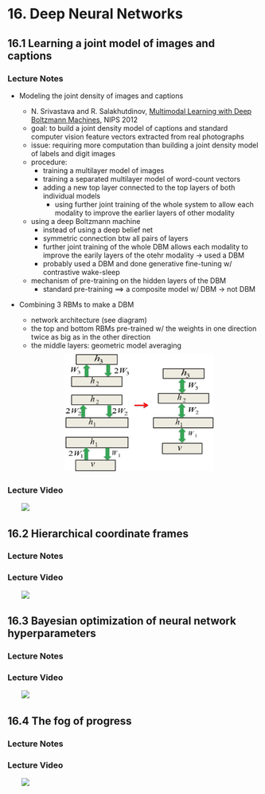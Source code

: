 # 16. Deep Neural Networks
  
## 16.1 Learning a joint model of images and captions

### Lecture Notes

+ Modeling the joint density of images and captions
  + N. Srivastava and R. Salakhutdinov, [Multimodal Learning with Deep Boltzmann Machines](https://tinyurl.com/wzsknt8), NIPS 2012
  + goal: to build a joint density model of captions and standard computer vision feature vectors extracted from real photographs
  + issue: requiring more computation than building a joint density model of labels and digit images
  + procedure:
    + training a multilayer model of images
    + training a separated multilayer model of word-count vectors
    + adding a new top layer connected to the top layers of both individual models
      + using further joint training of the whole system to allow each modality to improve the earlier layers of other modality
  + using a deep Boltzmann machine 
    + instead of using a deep belief net
    + symmetric connection btw all pairs of layers
    + further joint training of the whole DBM allows each modality to improve the earily layers of the otehr modality $\to$ used a DBM
    + probably used a DBM and done generative fine-tuning w/ contrastive wake-sleep
  + mechanism of pre-training on the hidden layers of the DBM
    + standard pre-training $\implies$ a composite model w/ DBM $\to$ not DBM

+ Combining 3 RBMs to make a DBM
  + network architecture (see diagram)
  + the top and bottom RBMs pre-trained w/ the weights in one direction twice as big as in the other direction
  + the middle layers: geometric model averaging

  <div style="margin: 0.5em; display: flex; justify-content: center; align-items: center; flex-flow: row wrap;">
    <a href="https://tinyurl.com/u3whuvf" ismap target="_blank">
      <img src="img/m16-01.png" style="margin: 0.1em;" alt="Combining RBMs to a DBM" title="Combining RBMs to a DBM" width=300>
    </a>
  </div>


### Lecture Video

<a href="url" target="_BLANK">
  <img style="margin-left: 2em;" src="https://bit.ly/2JtB40Q" width=100/>
</a><br/>


## 16.2 Hierarchical coordinate frames

### Lecture Notes






### Lecture Video

<a href="url" target="_BLANK">
  <img style="margin-left: 2em;" src="https://bit.ly/2JtB40Q" width=100/>
</a><br/>


## 16.3 Bayesian optimization of neural network hyperparameters

### Lecture Notes






### Lecture Video

<a href="url" target="_BLANK">
  <img style="margin-left: 2em;" src="https://bit.ly/2JtB40Q" width=100/>
</a><br/>


## 16.4 The fog of progress

### Lecture Notes






### Lecture Video

<a href="url" target="_BLANK">
  <img style="margin-left: 2em;" src="https://bit.ly/2JtB40Q" width=100/>
</a><br/>


